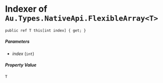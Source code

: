 # Indexer of `Au.Types.NativeApi.FlexibleArray<T>`

```
public ref T this[int index] { get; }
```

##### Parameters

- *index*  (`int`)

##### Property Value

`T`